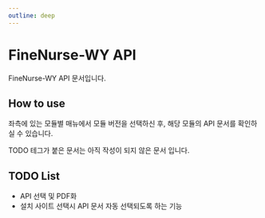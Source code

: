 ```yaml
---
outline: deep
---
```


# FineNurse-WY API

FineNurse-WY API 문서입니다.

## How to use

좌측에 있는 모듈별 매뉴에서 모듈 버전을 선택하신 후, 해당 모듈의 API 문서를 확인하실 수 있습니다.

TODO 테그가 붙은 문서는 아직 작성이 되지 않은 문서 입니다.

## TODO List

- API 선택 및 PDF화
- 설치 사이트 선택시 API 문서 자동 선택되도록 하는 기능
